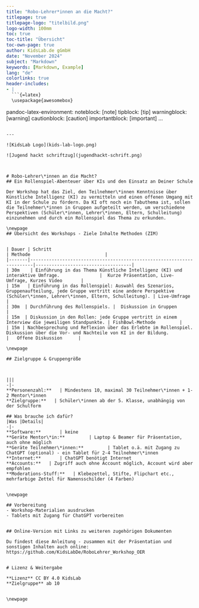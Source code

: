 ```yaml
---
title: "Robo-Lehrer*innen an die Macht?"
titlepage: true
titlepage-logo: "titelbild.png"
logo-width: 100mm
toc: true
toc-title: "Übersicht"
toc-own-page: true
author: KidsLab.de gGmbH
date: "November 2024"
subject: "Markdown"
keywords: [Markdown, Example]
lang: "de"
colorlinks: true
header-includes:
- |
  ```{=latex}
  \usepackage{awesomebox}
  ```
pandoc-latex-environment:
  noteblock: [note]
  tipblock: [tip]
  warningblock: [warning]
  cautionblock: [caution]
  importantblock: [important]
...
```

---

![KidsLab Logo](kids-lab-logo.png)

![Jugend hackt schriftzug](jugendhackt-schrift.png)



# Robo-Lehrer\*innen an die Macht?
## Ein Rollenspiel-Abenteuer über KIs und den Einsatz an Deiner Schule

Der Workshop hat das Ziel, den Teilnehmer\*innen Kenntnisse über Künstliche Intelligenz (KI) zu vermitteln und einen offenen Umgang mit KI in der Schule zu fördern. Da KI oft noch ein Tabuthema ist, sollen die Teilnehmer\*innen in Gruppen aufgeteilt werden, um verschiedene Perspektiven (Schüler\*innen, Lehrer\*innen, Eltern, Schulleitung) einzunehmen und durch ein Rollenspiel das Thema zu erkunden.

\newpage
## Übersicht des Workshops - Ziele Inhalte Methoden (ZIM)


| Dauer | Schritt                                                               | Methode                            |
|-------|-----------------------------------------------------------------------|------------------------------------|
| 30m    | Einführung in das Thema Künstliche Intelligenz (KI) und interaktive Umfrage.               |  Kurze Präsentation, Live-Umfrage, Kurzes Video       |
| 15m   | Einführung in das Rollenspiel: Auswahl des Szenarios, Gruppenaufteilung, jede Gruppe vertritt eine andere Perspektive (Schüler\*innen, Lehrer\*innen, Eltern, Schulleitung). | Live-Umfrage        |
| 30m  | Durchführung des Rollenspiels. |  Diskussion in Gruppen       |
| 15m  | Diskussion in den Rollen: jede Gruppe vertritt in einem Interview die jeweiligen Standpunkte. | FishBowl-Methode         |
| 15m | Nachbesprechung und Reflexion über das Erlebte im Rollenspiel.  Diskussion über die Vor- und Nachteile von KI in der Bildung.                                     |   Offene Diskussion      |

\newpage

## Zielgruppe & Gruppengröße



|||
-|-
**Personenzahl:**   | Mindestens 10, maximal 30 Teilnehmer\*innen + 1-2 Mentor\*innen
**Zielgruppe:**   | Schüler\*innen ab der 5. Klasse, unabhängig von der Schulform

## Was brauche ich dafür?
|Was |Details|
-|-
**Software:**       | keine
**Geräte Mentor\*in:**         | Laptop & Beamer für Präsentation, auch ohne möglich
**Geräte Teilnehmer\*innen:**         | Tablet o.ä. mit Zugang zu ChatGPT (optional) - ein Tablet für 2-4 Teilnehmer\*innen
**Internet:**       | ChatGPT benötigt Internet
**Accounts:**   | Zugriff auch ohne Account möglich, Account wird aber empfohlen
**Moderations-Stuff:**   | Klebezettel, Stifte, Flipchart etc., mehrfarbige Zettel für Namensschilder (4 Farben)


\newpage

## Vorbereitung
- Workshop-Materialien ausdrucken
- Tablets mit Zugang für ChatGPT vorbereiten


## Online-Version mit Links zu weiteren zugehörigen Dokumenten

Du findest diese Anleitung - zusammen mit der Präsentation und sonstigen Inhalten auch online: https://github.com/KidsLabDe/RoboLehrer_Workshop_OER


# Lizenz & Weitergabe

**Lizenz** CC BY 4.0 KidsLab
**Zielgruppe** ab 10


\newpage
